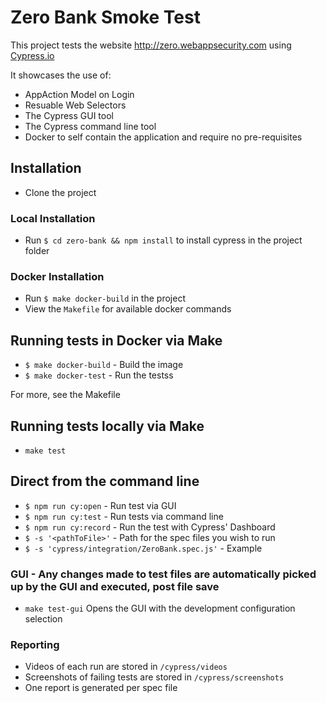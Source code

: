 # Zero Bank Smoke Test

This project tests the website http://zero.webappsecurity.com using [Cypress.io](https://docs.cypress.io/guides/overview/why-cypress.html#In-a-nutshell)

It showcases the use of:

- AppAction Model on Login
- Resuable Web Selectors
- The Cypress GUI tool
- The Cypress command line tool
- Docker to self contain the application and require no pre-requisites

## Installation

- Clone the project

### Local Installation

- Run `$ cd zero-bank && npm install` to install cypress in the project folder

### Docker Installation

- Run `$ make docker-build` in the project
- View the `Makefile` for available docker commands

## Running tests in Docker via Make

- `$ make docker-build` - Build the image
- `$ make docker-test` - Run the testss

For more, see the Makefile

## Running tests locally via Make

- `make test`

## Direct from the command line

- `$ npm run cy:open` - Run test via GUI
- `$ npm run cy:test`  - Run tests via command line
- `$ npm run cy:record` - Run the test with Cypress' Dashboard
- `$ -s '<pathToFile>'` - Path for the spec files you wish to run
- `$ -s 'cypress/integration/ZeroBank.spec.js'` - Example

### GUI - Any changes made to test files are automatically picked up by the GUI and executed, post file save

- `make test-gui` Opens the GUI with the development configuration selection

### Reporting

- Videos of each run are stored in `/cypress/videos`
- Screenshots of failing tests are stored in `/cypress/screenshots`
- One report is generated per spec file
